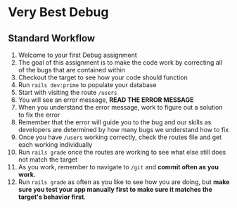 # Very Best Debug

## Standard Workflow

  1. Welcome to your first Debug assignment 
  1. The goal of this assignment is to make the code work by correcting all of the bugs that are contained within
  1. Checkout the target to see how your code should function
  1. Run `rails dev:prime` to populate your database
  1. Start with visiting the route `/users`
  1. You will see an error message, **READ THE ERROR MESSAGE**
  1. When you understand the error message, work to figure out a solution to fix the error
  1. Remember that the error will guide you to the bug and our skills as developers are determined by how many bugs we understand how to fix
  1. Once you have `/users` working correctly, check the routes file and get each working individually 
  1. Run `rails grade` once the routes are working to see what else still does not match the target
 1. As you work, remember to navigate to `/git` and **commit often as you work.**
 1. Run `rails grade` as often as you like to see how you are doing, but **make sure you test your app manually first to make sure it matches the target's behavior first**.
